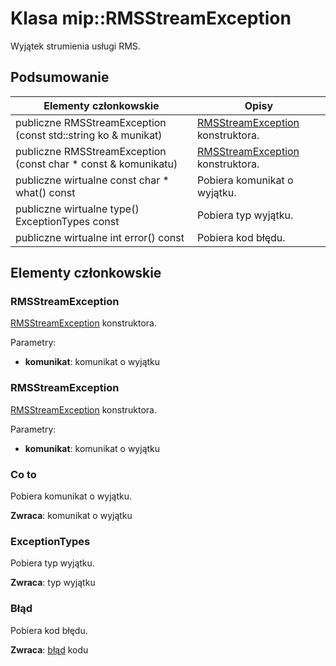 # <a name="class-miprmsstreamexception"></a>Klasa mip::RMSStreamException 
Wyjątek strumienia usługi RMS.
  
## <a name="summary"></a>Podsumowanie
 Elementy członkowskie                        | Opisy                                
--------------------------------|---------------------------------------------
 publiczne RMSStreamException (const std::string ko & munikat)  |  [RMSStreamException](class_mip_rmsstreamexception.md) konstruktora.
 publiczne RMSStreamException (const char * const & komunikatu)  |  [RMSStreamException](class_mip_rmsstreamexception.md) konstruktora.
 publiczne wirtualne const char * what() const  |  Pobiera komunikat o wyjątku.
 publiczne wirtualne type() ExceptionTypes const  |  Pobiera typ wyjątku.
 publiczne wirtualne int error() const  |  Pobiera kod błędu.
  
## <a name="members"></a>Elementy członkowskie
  
### <a name="rmsstreamexception"></a>RMSStreamException
[RMSStreamException](class_mip_rmsstreamexception.md) konstruktora.

Parametry:  
* **komunikat**: komunikat o wyjątku


  
### <a name="rmsstreamexception"></a>RMSStreamException
[RMSStreamException](class_mip_rmsstreamexception.md) konstruktora.

Parametry:  
* **komunikat**: komunikat o wyjątku


  
### <a name="what"></a>Co to
Pobiera komunikat o wyjątku.

  
**Zwraca**: komunikat o wyjątku
  
### <a name="exceptiontypes"></a>ExceptionTypes
Pobiera typ wyjątku.

  
**Zwraca**: typ wyjątku
  
### <a name="error"></a>Błąd
Pobiera kod błędu.

  
**Zwraca**: [błąd](class_mip_error.md) kodu